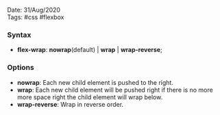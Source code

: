 Date: 31/Aug/2020  
Tags: #css #flexbox

### Syntax
* **flex-wrap**: **nowrap**(default) | **wrap** | **wrap-reverse**;

### Options
* **nowrap**: Each new child element is pushed to the right.  
* **wrap**: Each new child element will be pushed right if there is no more more space right the child element will wrap below.  
* **wrap-reverse**: Wrap in reverse order.  
